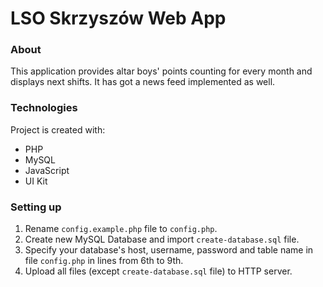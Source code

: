 # LSO Skrzyszów Web App

### About
This application provides altar boys' points counting for every month and displays next shifts. It has got a news feed implemented as well.

### Technologies
Project is created with:
* PHP
* MySQL
* JavaScript
* UI Kit

### Setting up
1. Rename `config.example.php` file to `config.php`.
2. Create new MySQL Database and import `create-database.sql` file.
3. Specify your database's host, username, password and table name in file `config.php` in lines from 6th to 9th.
4. Upload all files (except `create-database.sql` file) to HTTP server.
